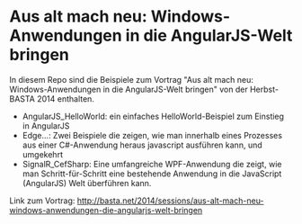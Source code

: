 Aus alt mach neu: Windows-Anwendungen in die AngularJS-Welt bringen
===================================================================

In diesem Repo sind die Beispiele zum Vortrag "Aus alt mach neu: Windows-Anwendungen in die AngularJS-Welt bringen" von der Herbst-BASTA 2014 enthalten.

- AngularJS_HelloWorld: ein einfaches HelloWorld-Beispiel zum Einstieg in AngularJS
- Edge...: Zwei Beispiele die zeigen, wie man innerhalb eines Prozesses aus einer C#-Anwendung heraus javascript ausführen kann, und umgekehrt
- SignalR_CefSharp: Eine umfangreiche WPF-Anwendung die zeigt, wie man Schritt-für-Schritt eine bestehende Anwendung in die JavaScript (AngularJS) Welt überführen kann.

Link zum Vortrag:
http://basta.net/2014/sessions/aus-alt-mach-neu-windows-anwendungen-die-angularjs-welt-bringen
